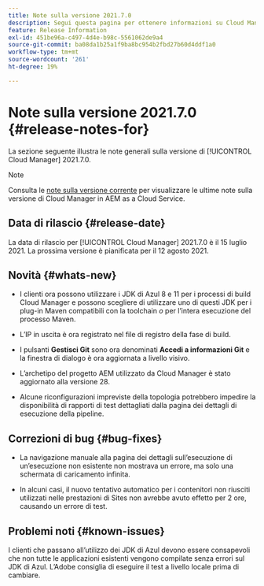 ```yaml
---
title: Note sulla versione 2021.7.0
description: Segui questa pagina per ottenere informazioni su Cloud Manager 2021.7.0.
feature: Release Information
exl-id: 451be96a-c497-4d4e-b98c-5561062de9a4
source-git-commit: ba08da1b25a1f9ba8bc954b2fbd27b60d4ddf1a0
workflow-type: tm+mt
source-wordcount: '261'
ht-degree: 19%

---
```


# Note sulla versione 2021.7.0 {#release-notes-for}

La sezione seguente illustra le note generali sulla versione di [!UICONTROL Cloud Manager] 2021.7.0.

>[!NOTE]
>Consulta le [note sulla versione corrente](https://experienceleague.adobe.com/en/docs/experience-manager-cloud-service/content/release-notes/cloud-manager/current#getting-access) per visualizzare le ultime note sulla versione di Cloud Manager in AEM as a Cloud Service.

## Data di rilascio {#release-date}

La data di rilascio per [!UICONTROL Cloud Manager] 2021.7.0 è il 15 luglio 2021.
La prossima versione è pianificata per il 12 agosto 2021.

## Novità {#whats-new}

* I clienti ora possono utilizzare i JDK di Azul 8 e 11 per i processi di build Cloud Manager e possono scegliere di utilizzare uno di questi JDK per i plug-in Maven compatibili con la toolchain *o* per l’intera esecuzione del processo Maven.

* L’IP in uscita è ora registrato nel file di registro della fase di build.

* I pulsanti **Gestisci Git** sono ora denominati **Accedi a informazioni Git** e la finestra di dialogo è ora aggiornata a livello visivo.

* L’archetipo del progetto AEM utilizzato da Cloud Manager è stato aggiornato alla versione 28.

* Alcune riconfigurazioni impreviste della topologia potrebbero impedire la disponibilità di rapporti di test dettagliati dalla pagina dei dettagli di esecuzione della pipeline.

## Correzioni di bug {#bug-fixes}

* La navigazione manuale alla pagina dei dettagli sull’esecuzione di un’esecuzione non esistente non mostrava un errore, ma solo una schermata di caricamento infinita.

* In alcuni casi, il nuovo tentativo automatico per i contenitori non riusciti utilizzati nelle prestazioni di Sites non avrebbe avuto effetto per 2 ore, causando un errore di test.

## Problemi noti {#known-issues}

I clienti che passano all’utilizzo dei JDK di Azul devono essere consapevoli che non tutte le applicazioni esistenti vengono compilate senza errori sul JDK di Azul. L’Adobe consiglia di eseguire il test a livello locale prima di cambiare.
